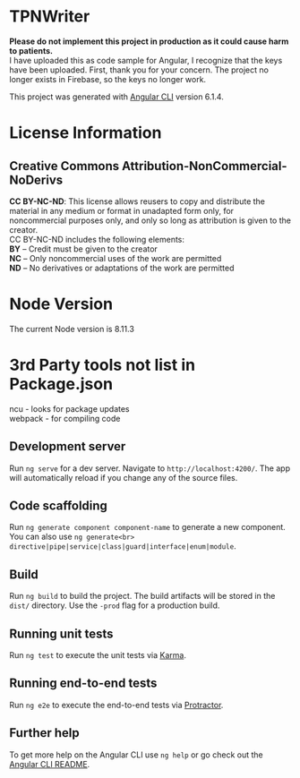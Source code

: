 # TPNWriter

**Please do not implement this project in production as it could cause harm to patients.**<br>
I have uploaded this as code sample for Angular, I recognize that the keys have been uploaded.  First, thank you for your concern.  The project no longer exists in Firebase, so the keys no longer work.

This project was generated with [Angular CLI](https://github.com/angular/angular-cli) version 6.1.4.

# License Information
## **Creative Commons Attribution-NonCommercial-NoDerivs**<br>
**CC BY-NC-ND**: This license allows reusers to copy and distribute the material in any medium or format in unadapted form only, for noncommercial purposes only, and only so long as attribution is given to the creator.<br>
CC BY-NC-ND includes the following elements:<br>
**BY**  – Credit must be given to the creator<br>
**NC**  – Only noncommercial uses of the work are permitted<br>
**ND**  – No derivatives or adaptations of the work are permitted<br>

# Node Version

The current Node version is 8.11.3

# 3rd Party tools not list in Package.json
ncu - looks for package updates<br>
webpack - for compiling code 

## Development server

Run `ng serve` for a dev server. Navigate to `http://localhost:4200/`. The app will automatically reload if you change any of the source files.

## Code scaffolding

Run `ng generate component component-name` to generate a new component. You can also use `ng generate<br> directive|pipe|service|class|guard|interface|enum|module`.

## Build

Run `ng build` to build the project. The build artifacts will be stored in the `dist/` directory. Use the `-prod` flag for a production build.

## Running unit tests

Run `ng test` to execute the unit tests via [Karma](https://karma-runner.github.io).

## Running end-to-end tests

Run `ng e2e` to execute the end-to-end tests via [Protractor](http://www.protractortest.org/).

## Further help

To get more help on the Angular CLI use `ng help` or go check out the [Angular CLI README](https://github.com/angular/angular-cli/blob/master/README.md).
